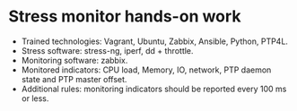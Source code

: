 # Stress monitor hands-on work

- Trained technologies: Vagrant, Ubuntu, Zabbix, Ansible, Python, PTP4L.
- Stress software: stress-ng, iperf, dd + throttle.
- Monitoring software: zabbix.
- Monitored indicators: CPU load, Memory, IO, network, PTP daemon state and PTP master offset.
- Additional rules: monitoring indicators should be reported every 100 ms or less.

